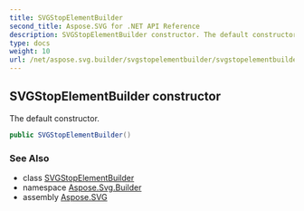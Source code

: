 ```yaml
---
title: SVGStopElementBuilder
second_title: Aspose.SVG for .NET API Reference
description: SVGStopElementBuilder constructor. The default constructor
type: docs
weight: 10
url: /net/aspose.svg.builder/svgstopelementbuilder/svgstopelementbuilder/
---
```

## SVGStopElementBuilder constructor

The default constructor.

```csharp
public SVGStopElementBuilder()
```

### See Also

* class [SVGStopElementBuilder](../)
* namespace [Aspose.Svg.Builder](../../../aspose.svg.builder/)
* assembly [Aspose.SVG](../../../)
